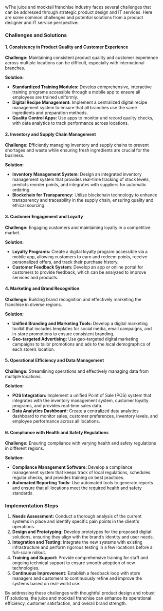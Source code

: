 wThe juice and mocktail franchise industry faces several challenges that can be addressed through strategic product design and IT services. Here are some common challenges and potential solutions from a product designer and IT service perspective:

### Challenges and Solutions

#### 1. **Consistency in Product Quality and Customer Experience**
   **Challenge:** Maintaining consistent product quality and customer experience across multiple locations can be difficult, especially with international branches.
   
   **Solution:** 
   - **Standardized Training Modules:** Develop comprehensive, interactive training programs accessible through a mobile app to ensure all employees are trained uniformly.
   - **Digital Recipe Management:** Implement a centralized digital recipe management system to ensure that all branches use the same ingredients and preparation methods.
   - **Quality Control Apps:** Use apps to monitor and record quality checks, with data analytics to track performance across locations.

#### 2. **Inventory and Supply Chain Management**
   **Challenge:** Efficiently managing inventory and supply chains to prevent shortages and waste while ensuring fresh ingredients are crucial for the business.
   
   **Solution:**
   - **Inventory Management System:** Design an integrated inventory management system that provides real-time tracking of stock levels, predicts reorder points, and integrates with suppliers for automatic ordering.
   - **Blockchain for Transparency:** Utilize blockchain technology to enhance transparency and traceability in the supply chain, ensuring quality and ethical sourcing.

#### 3. **Customer Engagement and Loyalty**
   **Challenge:** Engaging customers and maintaining loyalty in a competitive market.
   
   **Solution:**
   - **Loyalty Programs:** Create a digital loyalty program accessible via a mobile app, allowing customers to earn and redeem points, receive personalized offers, and track their purchase history.
   - **Customer Feedback System:** Develop an app or online portal for customers to provide feedback, which can be analyzed to improve services and products.

#### 4. **Marketing and Brand Recognition**
   **Challenge:** Building brand recognition and effectively marketing the franchise in diverse regions.
   
   **Solution:**
   - **Unified Branding and Marketing Tools:** Develop a digital marketing toolkit that includes templates for social media, email campaigns, and in-store promotions to ensure consistent branding.
   - **Geo-targeted Advertising:** Use geo-targeted digital marketing campaigns to tailor promotions and ads to the local demographics of each store’s location.

#### 5. **Operational Efficiency and Data Management**
   **Challenge:** Streamlining operations and effectively managing data from multiple locations.
   
   **Solution:**
   - **POS Integration:** Implement a unified Point of Sale (POS) system that integrates with the inventory management system, customer loyalty programs, and provides real-time sales data.
   - **Data Analytics Dashboard:** Create a centralized data analytics dashboard to monitor sales, customer preferences, inventory levels, and employee performance across all locations.

#### 6. **Compliance with Health and Safety Regulations**
   **Challenge:** Ensuring compliance with varying health and safety regulations in different regions.
   
   **Solution:**
   - **Compliance Management Software:** Develop a compliance management system that keeps track of local regulations, schedules regular checks, and provides training on best practices.
   - **Automated Reporting Tools:** Use automated tools to generate reports and ensure that all locations meet the required health and safety standards.

### Implementation Steps

1. **Needs Assessment:** Conduct a thorough analysis of the current systems in place and identify specific pain points in the client's operations.
2. **Design and Prototyping:** Develop prototypes for the proposed digital solutions, ensuring they align with the brand’s identity and user needs.
3. **Integration and Testing:** Integrate the new systems with existing infrastructure and perform rigorous testing in a few locations before a full-scale rollout.
4. **Training and Support:** Provide comprehensive training for staff and ongoing technical support to ensure smooth adoption of new technologies.
5. **Continuous Improvement:** Establish a feedback loop with store managers and customers to continuously refine and improve the systems based on real-world use.

By addressing these challenges with thoughtful product design and robust IT solutions, the juice and mocktail franchise can enhance its operational efficiency, customer satisfaction, and overall brand strength.